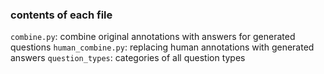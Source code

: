 ### contents of each file

`combine.py`: combine original annotations with answers for generated questions
`human_combine.py`: replacing human annotations with generated answers
`question_types`: categories of all question types
